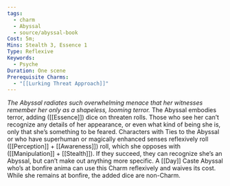 ```yaml
---
tags:
  - charm
  - Abyssal
  - source/abyssal-book
Cost: 5m; 
Mins: Stealth 3, Essence 1
Type: Reflexive
Keywords:
  - Psyche
Duration: One scene
Prerequisite Charms:
  - "[[Lurking Threat Approach]]"
---
```

*The Abyssal radiates such overwhelming menace that her witnesses remember her only as a shapeless, looming terror.*
The Abyssal embodies terror, adding ([[Essence]]) dice on threaten rolls. Those who see her can’t recognize any details of her appearance, or even what kind of being she is, only that she’s something to be feared.
Characters with Ties to the Abyssal or who have superhuman or magically enhanced senses reflexively roll ([[Perception]] + [[Awareness]]) roll, which she opposes with ([[Manipulation]] + [[Stealth]]). If they succeed, they can recognize she’s an Abyssal, but can’t make out anything more specific.
A [[Day]] Caste Abyssal who’s at bonfire anima can use this Charm reflexively and waives its cost. While she remains at bonfire, the added dice are non-Charm.